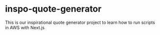 # inspo-quote-generator
This is our inspirational quote generator project to learn how to run scripts in AWS with Next.js
